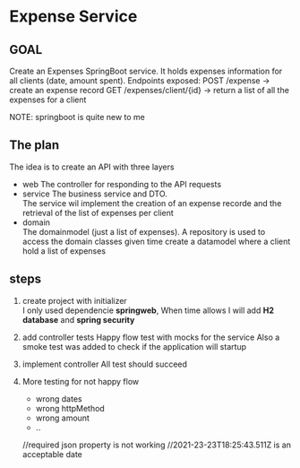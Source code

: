 # Expense Service

## GOAL
Create an Expenses SpringBoot service. It holds expenses information for all
clients (date, amount spent).
Endpoints exposed:
POST /expense → create an expense record
GET /expenses/client/{id} → return a list of all the expenses for a client

NOTE: springboot is quite new to me  

## The plan 
The idea is to create an API with three layers
- web
  The controller for responding to the API requests
- service
  The business service and DTO.  
  The service wil implement the creation of an expense recorde and the retrieval of the list of expenses per client
- domain  
  The domainmodel (just a list of expenses).
  A repository  is used to access the domain classes
  given time create a datamodel where a client hold a list of expenses

## steps

1. create project with initializer   
I only used dependencie **springweb**, When time allows I will add **H2 database** and **spring security**

2. add controller tests
Happy flow test with mocks for the service
Also a smoke test was added to check if the application will startup

3. implement controller
All test should succeed

4. More testing for not happy flow
    - wrong dates
    - wrong httpMethod
    - wrong amount
    - ..
    

    //required json property is not working
    //2021-23-23T18:25:43.511Z is an acceptable date
   
